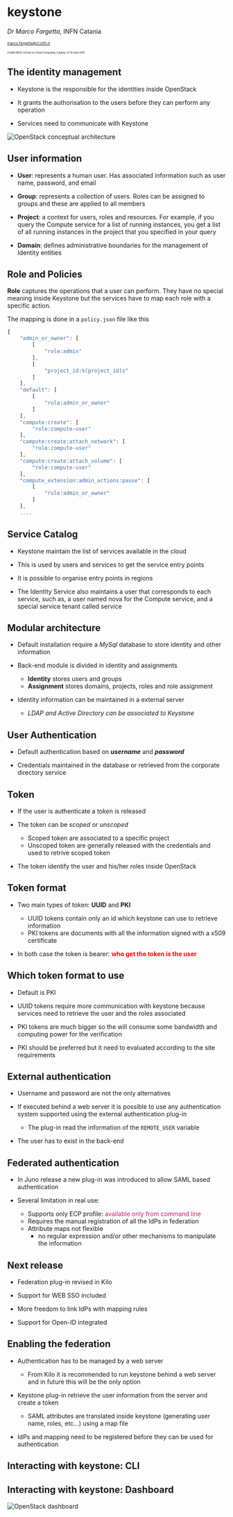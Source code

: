 # keystone

*Dr Marco Fargetta*, INFN Catania

<span style="font-size:60%">marco.fargetta@ct.infn.it</span>

<span style="font-size:40%">CHAIN-REDS School on Cloud Computing. Catania, 13-18 April 2015</span>



## The identity management

- Keystone is the responsible for the identities inside OpenStack

- It grants the authorisation to the users before they can perform any operation

- Services need to communicate with Keystone


![OpenStack conceptual architecture](images/openstack_havana_conceptual_arch.png)




## User information

- **User**: represents a human user. Has associated information such as user name, password, and email

- **Group**: represents a collection of users. Roles can be assigned to groups and these are applied to all members

- **Project**: a context for users, roles and resources. For example, if you query the Compute service for a list of running instances, you get a list of all running instances in the project that you specified in your query

- **Domain**: defines administrative boundaries for the management of Identity entities



## Role and Policies

**Role** captures the operations that a user can perform. They have no
  special meaning inside Keystone but the services have to map each
  role with a specific action.

The mapping is done in a `policy.json` file like this

```javascript
{
    "admin_or_owner": [
        [
            "role:admin"
        ],
        [
            "project_id:%(project_id)s"
        ]
    ],
    "default": [
        [
            "rule:admin_or_owner"
        ]
    ],
    "compute:create": [
        "role:compute-user"
    ],
    "compute:create:attach_network": [
        "role:compute-user"
    ],
    "compute:create:attach_volume": [
        "role:compute-user"
    ],
    "compute_extension:admin_actions:pause": [
        [
            "rule:admin_or_owner"
        ]
    ],
    ....
```



## Service Catalog

- Keystone maintain the list of services available in the cloud

- This is used by users and services to get the service entry points

- It is possible to organise entry points in regions

- The Identity Service also maintains a user that corresponds to each service, such as, a user named nova for the Compute service, and a special service tenant called service



## Modular architecture

- Default installation require a *MySql* database to store identity and other information

- Back-end module is divided in identity and assignments
    - **Identity** stores users and groups
    - **Assignment** stores domains, projects, roles and role assignment 

- Identity information can be maintained in a external server
    - *LDAP and Active Directory can be associated to Keystone*



## User Authentication

- Default authentication based on **_username_** and **_password_**

- Credentials maintained in the database or retrieved from the corporate directory service



## Token

- If the user is authenticate a token is released

- The token can be *scoped* or *unscoped*
    - Scoped token are associated to a specific project
    - Unscoped token are generally released with the credentials and used to retrive scoped token

- The token identify the user and his/her roles inside OpenStack


## Token format

- Two main types of token: **UUID** and **PKI**
    - UUID tokens contain only an id which keystone can use to retrieve information
    - PKI tokens are documents with all the information signed with a x509 certificate

- In both case the token is bearer: <span style="color:#F00;">**who get the token is the user**</span>


## Which token format to use

- Default is PKI

- UUID tokens require more communication with keystone because services need to retrieve the user and the roles associated

- PKI tokens are much bigger so the will consume some bandwidth and computing power for the verification

- PKI should be preferred but it need to evaluated according to the site requirements



## External authentication

- Username and password are not the only alternatives

- If executed behind a web server it is possible to use any authentication system supported using the external authentication plug-in
    - The plug-in read the information of the `REMOTE_USER` variable

- The user has to exist in the back-end


## Federated authentication

- In Juno release a new plug-in was introduced to allow SAML based authentication

- Several limitation in real use:
    - Supports only ECP profile: <span style="color: #B26">available only from command line</span>
    - Requires the manual registration of all the IdPs in federation
    - Attribute maps not flexible
        - no regular expression and/or other mechanisms to manipulate the information


## Next release

- Federation plug-in revised in Kilo

- Support for WEB SSO included

- More freedom to link IdPs with mapping rules

- Support for Open-ID integrated


## Enabling the federation

- Authentication has to be managed by a web server
    - From Kilo it is recommended to run keystone behind a web server and in future this will be the only option

- Keystone plug-in retrieve the user information from the server and create a token
    - SAML attributes are translated inside keystone (generating user name, roles, etc...) using a map file

- IdPs and mapping need to be registered before they can be used for authentication



## Interacting with keystone: CLI


## Interacting with keystone: Dashboard

![OpenStack dashboard](images/dashboard.png)